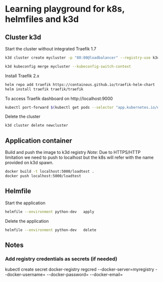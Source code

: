 # Learning playground for k8s, helmfiles and k3d

## Cluster k3d
Start the cluster without integrated Traefik 1.7
```bash
k3d cluster create mycluster -p "80:80@loadbalancer" --registry-use k3d-registry.k3d.lan.carmier.fr:5000 --k3s-server-arg "--no-deploy=traefik"

k3d kubeconfig merge mycluster --kubeconfig-switch-context
```

Install Traefik 2.x
```bash
helm repo add traefik https://containous.github.io/traefik-helm-chart
helm install traefik traefik/traefik
```

To access Traefik dashboard on http://localhost:9000
```bash
kubectl port-forward $(kubectl get pods --selector "app.kubernetes.io/name=traefik" --output=name) 9000:9000
```

Delete the cluster
```bash
k3d cluster delete newcluster
```

## Application container

Build and push the image to k3d registry
_Note_: Due to HTTPS/HTTP limitation we need to push to localhost but the k8s will refer with the name provided on k3d spawn.

```bash
docker build -t localhost:5000/loadtest .
docker push localhost:5000/loadtest
```

## Helmfile
Start the application
```bash
helmfile --environment python-dev   apply
```

Delete the application
```bash
helmfile --environment python-dev   delete
```


## Notes
### Add registry credentials as secrets (if needed)
kubectl create secret docker-registry regcred --docker-server=myregistry --docker-username=<your-name> --docker-password=<your-pword> --docker-email=<your-email>